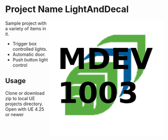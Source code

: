 # Project Name LightAndDecal
<img src="Assets4Reference/MDEV1003.png" align="right" />

Sample project with a variety of items in it. 
- Trigger box controlled lights.
- Automatic door.
- Push button light control

## Usage

Clone or download zip to local UE projects directory.
Open with UE 4.25 or newer

